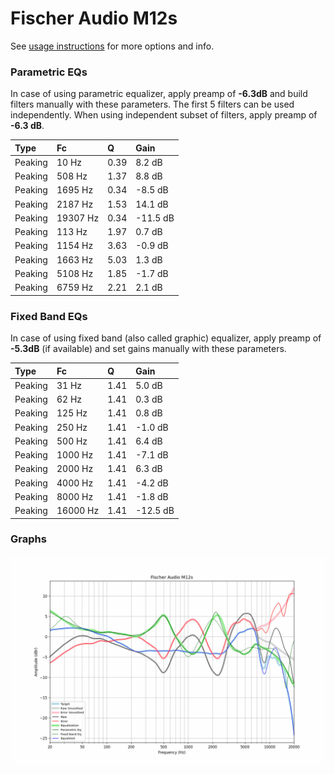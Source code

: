 # Fischer Audio M12s
See [usage instructions](https://github.com/jaakkopasanen/AutoEq#usage) for more options and info.

### Parametric EQs
In case of using parametric equalizer, apply preamp of **-6.3dB** and build filters manually
with these parameters. The first 5 filters can be used independently.
When using independent subset of filters, apply preamp of **-6.3 dB**.

| Type    | Fc       |    Q | Gain     |
|:--------|:---------|:-----|:---------|
| Peaking | 10 Hz    | 0.39 | 8.2 dB   |
| Peaking | 508 Hz   | 1.37 | 8.8 dB   |
| Peaking | 1695 Hz  | 0.34 | -8.5 dB  |
| Peaking | 2187 Hz  | 1.53 | 14.1 dB  |
| Peaking | 19307 Hz | 0.34 | -11.5 dB |
| Peaking | 113 Hz   | 1.97 | 0.7 dB   |
| Peaking | 1154 Hz  | 3.63 | -0.9 dB  |
| Peaking | 1663 Hz  | 5.03 | 1.3 dB   |
| Peaking | 5108 Hz  | 1.85 | -1.7 dB  |
| Peaking | 6759 Hz  | 2.21 | 2.1 dB   |

### Fixed Band EQs
In case of using fixed band (also called graphic) equalizer, apply preamp of **-5.3dB**
(if available) and set gains manually with these parameters.

| Type    | Fc       |    Q | Gain     |
|:--------|:---------|:-----|:---------|
| Peaking | 31 Hz    | 1.41 | 5.0 dB   |
| Peaking | 62 Hz    | 1.41 | 0.3 dB   |
| Peaking | 125 Hz   | 1.41 | 0.8 dB   |
| Peaking | 250 Hz   | 1.41 | -1.0 dB  |
| Peaking | 500 Hz   | 1.41 | 6.4 dB   |
| Peaking | 1000 Hz  | 1.41 | -7.1 dB  |
| Peaking | 2000 Hz  | 1.41 | 6.3 dB   |
| Peaking | 4000 Hz  | 1.41 | -4.2 dB  |
| Peaking | 8000 Hz  | 1.41 | -1.8 dB  |
| Peaking | 16000 Hz | 1.41 | -12.5 dB |

### Graphs
![](./Fischer%20Audio%20M12s.png)